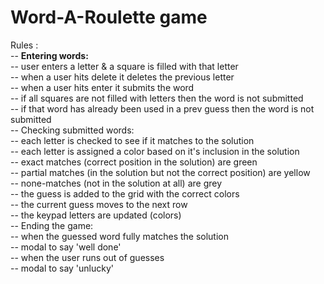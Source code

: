 # Word-A-Roulette game

Rules : 
<br />
-- **Entering words:**<br />
    -- user enters a letter & a square is filled with that letter<br />
    -- when a user hits delete it deletes the previous letter<br />
    -- when a user hits enter it submits the word<br />
      -- if all squares are not filled with letters then the word is not submitted <br />
      -- if that word has already been used in a prev guess then the word is not submitted <br />
-- Checking submitted words: <br />
  -- each letter is checked to see if it matches to the solution <br />
  -- each letter is assigned a color based on it's inclusion in the solution <br />
    -- exact matches (correct position in the solution) are green <br />
    -- partial matches (in the solution but not the correct position) are yellow <br />
    -- none-matches (not in the solution at all) are grey <br />
  -- the guess is added to the grid with the correct colors <br />
  -- the current guess moves to the next row <br />
  -- the keypad letters are updated (colors) <br />
-- Ending the game: <br />
  -- when the guessed word fully matches the solution <br />
    -- modal to say 'well done' <br />
  -- when the user runs out of guesses <br />
    -- modal to say 'unlucky'

